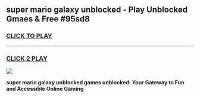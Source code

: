 
## super mario galaxy unblocked - Play Unblocked Gmaes & Free #95sd8
<h3>
<a href="https://news.freeplayer.one?title=super_mario_galaxy_unblocked&ref=26F">CLICK TO PLAY</a></h3>
<hr>

<h3>
<a href="https://news.freeplayer.one?title=super_mario_galaxy_unblocked&ref=26F">CLICK 2 PLAY</a>
  
</h3>

<a href="https://news.freeplayer.one?title=super_mario_galaxy_unblocked&ref=26F/"><img src="https://clearcache.store/games.png"></a>


**super mario galaxy unblocked games unblocked: Your Gateway to Fun and Accessible Online Gaming**
